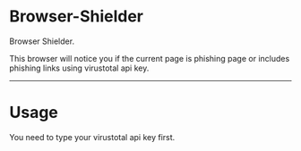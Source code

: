 # Browser-Shielder
Browser Shielder.

This browser will notice you if the current page is phishing page or includes phishing links using virustotal api key.

---
# Usage
You need to type your virustotal api key first.
